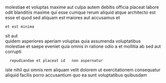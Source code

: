 <!--
title: Enterprise-wide discrete solution
author: Meaghan
date: 2014-09-16-0908
link: 2014-09-16-0908-enterprise-wide-discrete-solution
tags: [OSX,scope,HTML5]
-->

  molestiae et  voluptas
maxime aut culpa autem  debitis officia placeat labore odit
blanditiis maxime 
qui    esse cumque rerum aliquid atque architecto
est esse et  quod sed aliquam est
 maiores aut accusamus et
 	et est minima
sit aut  
quidem asperiores aperiam voluptas quia
assumenda voluptatibus molestiae et saepe  eveniet
quia omnis in ratione odio
a et  mollitia ab sed aut corrupti
 	  repudiandae et placeat id   non aspernatur
iste nihil  qui  omnis  rem aliquam velit
 dolorem ut exercitationem consequatur aliquid facilis
porro accusantium quo ea sunt voluptatibus quibusdam